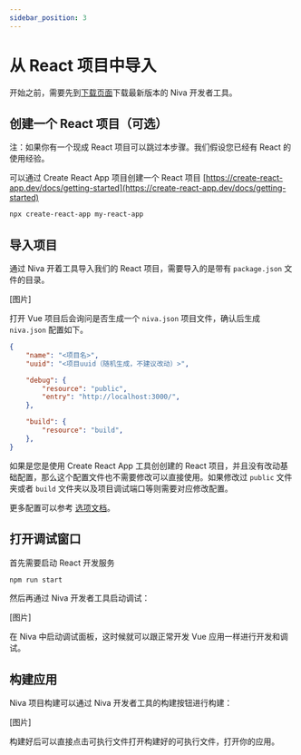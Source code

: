 ```yaml
---
sidebar_position: 3
---
```


# 从 React 项目中导入

开始之前，需要先到[下载页面](https://github.com/bramblex/niva/releases)下载最新版本的 Niva 开发者工具。

## 创建一个 React 项目（可选）

注：如果你有一个现成 React 项目可以跳过本步骤。我们假设您已经有 React 的使用经验。

可以通过 Create React App 项目创建一个 React 项目 [https://create-react-app.dev/docs/getting-started](https://create-react-app.dev/docs/getting-started)

```bash
npx create-react-app my-react-app
```

## 导入项目

通过 Niva 开着工具导入我们的 React 项目，需要导入的是带有 `package.json` 文件的目录。

[图片]

打开 Vue 项目后会询问是否生成一个 `niva.json` 项目文件，确认后生成 `niva.json` 配置如下。

```json
{
	"name": "<项目名>",
	"uuid": "<项目uuid（随机生成，不建议改动）>",

	"debug": {
		"resource": "public",
		"entry": "http://localhost:3000/",
	},

	"build": {
		"resource": "build",
	},
}
```

如果是您是使用 Create React App 工具创创建的 React 项目，并且没有改动基础配置，那么这个配置文件也不需要修改可以直接使用。如果修改过 `public` 文件夹或者 `build` 文件夹以及项目调试端口等则需要对应修改配置。

更多配置可以参考 [选项文档](/docs/options/project)。


## 打开调试窗口

首先需要启动 React 开发服务

```bash
npm run start
```

然后再通过 Niva 开发者工具启动调试：

[图片]

在 Niva 中启动调试面板，这时候就可以跟正常开发 Vue 应用一样进行开发和调试。


## 构建应用

Niva 项目构建可以通过 Niva 开发者工具的构建按钮进行构建：

[图片]

构建好后可以直接点击可执行文件打开构建好的可执行文件，打开你的应用。
